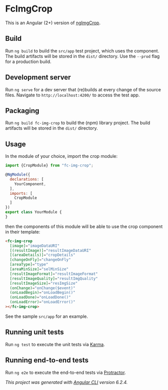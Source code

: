 # FcImgCrop

This is an Angular (2+) version of [ngImgCrop](https://github.com/famicity/ngImgCrop).

## Build

Run `ng build` to build the `src/app` test project, which uses the component. 
The build artifacts will be stored in the `dist/` directory. 
Use the `--prod` flag for a production build.

## Development server

Run `ng serve` for a dev server that (re)builds at every change of the source files. 
Navigate to `http://localhost:4200/` to access the test app. 

## Packaging

Run `ng build fc-img-crop` to build the (npm) library project. The build artifacts will be stored in the `dist/` directory.

## Usage

In the module of your choice, import the crop module:

```js
import {CropModule} from "fc-img-crop";

@NgModule({
  declarations: [
    YourComponent,
  ],
  imports: [
    CropModule
  ]
})
export class YourModule {
}
```

then the components of this module will be able to use the crop component in their template:

```html
<fc-img-crop
  [image]="imageDataURI"
  [(resultImage)]="resultImageDataURI"
  [(areaDetails)]="cropDetails"
  [changeOnFly]="changeOnFly"
  [areaType]="type"
  [areaMinSize]="selMinSize"
  [resultImageFormat]="resultImageFormat"
  [resultImageQuality]="resultImgQuality"
  [resultImageSize]="resImgSize"
  (onChange)="onChange($event)"
  (onLoadBegin)="onLoadBegin()"
  (onLoadDone)="onLoadDone()"
  (onLoadError)="onLoadError()"
></fc-img-crop>
```

See the sample `src/app` for an example.

## Running unit tests

Run `ng test` to execute the unit tests via [Karma](https://karma-runner.github.io).

## Running end-to-end tests

Run `ng e2e` to execute the end-to-end tests via [Protractor](http://www.protractortest.org/).

_This project was generated with [Angular CLI](https://github.com/angular/angular-cli) version 6.2.4._
